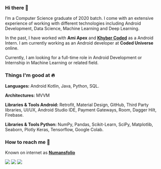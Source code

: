 ### Hi there 👋

I’m a Computer Science graduate of 2020 batch. I come with an extensive experience of working with different technologies including Android Development, Data Science, Machine Learning and Deep Learning.

In the past, I have worked with **Ami Apex** and [**Khyber Coded**](http://khybercoded.com/) as a Android Intern. I am currently working as an Android developer at **Coded Universe** online.

Currently, I am looking for a full-time role in Android Development or Internship in Machine Learning or related field. 

### Things I'm good at :fire:
**Languages:** Android Kotlin, Java, Python, SQL.

**Architectures:** MVVM

**Libraries & Tools Android:** Retrofit, Material Design, GitHub, Third Party libraries, UI/UX, Android Studio IDE, Payment Gateways, Room, Dagger Hilt, Firebase.

**Libraries & Tools Python:** NumPy, Pandas, Scikit-Learn, SciPy, Matplotlib, Seaborn, Plotly Keras, Tensorflow, Google Colab.


### How to reach me 📱
Known on internet as [**Numansfolio**](https://www.numansfolio.ml/) 

[<img target="_blank" src="https://img.icons8.com/cotton/64/000000/whatsapp--v4.png"/>](https://wa.me/923127746663) [<img target="_blank" src="https://img.icons8.com/doodle/64/000000/skype--v1.png"/>](https://join.skype.com/invite/UUZ8rtYW9Z0l) [<img target="_blank" src="https://img.icons8.com/doodle/64/000000/linkedin-circled.png"/>](https://www.linkedin.com/in/-inuman/)
